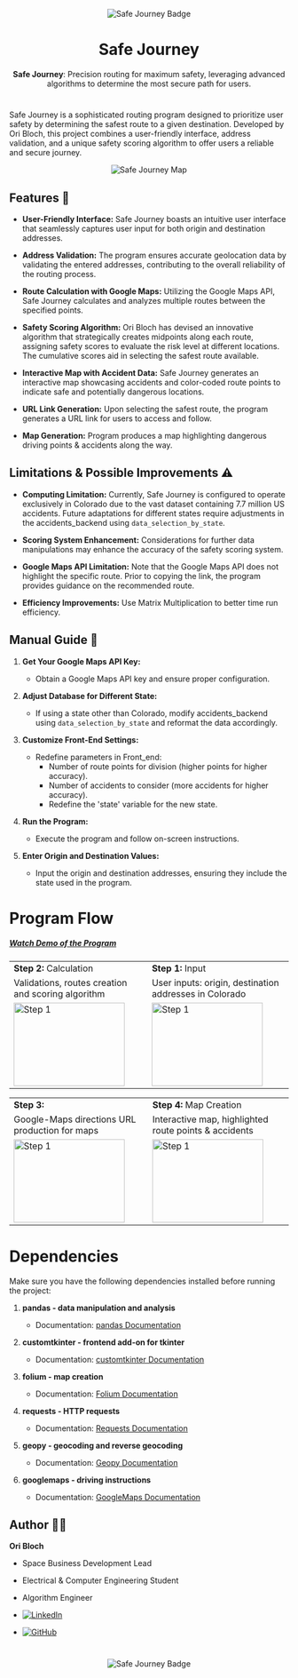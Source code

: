 <div style="text-align: center;">

![Safe Journey Badge](Images/Safe%20Journey%20Badge%20Medium.jpg)
# Safe Journey

**Safe Journey**: Precision routing for maximum safety, leveraging advanced algorithms to determine the most secure path for users.
</div>


#

Safe Journey is a sophisticated routing program designed to prioritize user safety by determining the safest route to a given destination. Developed by Ori Bloch, this project combines a user-friendly interface, address validation, and a unique safety scoring algorithm to offer users a reliable and secure journey.

<div style="text-align: center;">
  <img src="Images/Step 4 Mapping Origin.png" alt="Safe Journey Map" />
</div>



## Features 🚀

- **User-Friendly Interface:** Safe Journey boasts an intuitive user interface that seamlessly captures user input for both origin and destination addresses.

- **Address Validation:** The program ensures accurate geolocation data by validating the entered addresses, contributing to the overall reliability of the routing process.

- **Route Calculation with Google Maps:** Utilizing the Google Maps API, Safe Journey calculates and analyzes multiple routes between the specified points.

- **Safety Scoring Algorithm:** Ori Bloch has devised an innovative algorithm that strategically creates midpoints along each route, assigning safety scores to evaluate the risk level at different locations. The cumulative scores aid in selecting the safest route available.

- **Interactive Map with Accident Data:** Safe Journey generates an interactive map showcasing accidents and color-coded route points to indicate safe and potentially dangerous locations.

- **URL Link Generation:** Upon selecting the safest route, the program generates a URL link for users to access and follow.
- **Map Generation:** Program produces a map highlighting dangerous driving points & accidents along the way.

## Limitations & Possible Improvements ⚠️

- **Computing Limitation:** Currently, Safe Journey is configured to operate exclusively in Colorado due to the vast dataset containing 7.7 million US accidents. Future adaptations for different states require adjustments in the accidents_backend using `data_selection_by_state`.

- **Scoring System Enhancement:** Considerations for further data manipulations may enhance the accuracy of the safety scoring system.

- **Google Maps API Limitation:** Note that the Google Maps API does not highlight the specific route. Prior to copying the link, the program provides guidance on the recommended route.

- **Efficiency Improvements:** Use Matrix Multiplication to better time run efficiency.


## Manual Guide 📖

1. **Get Your Google Maps API Key:**
   - Obtain a Google Maps API key and ensure proper configuration.

2. **Adjust Database for Different State:**
   - If using a state other than Colorado, modify accidents_backend using `data_selection_by_state` and reformat the data accordingly.

3. **Customize Front-End Settings:**
   - Redefine parameters in Front_end:
     - Number of route points for division (higher points for higher accuracy).
     - Number of accidents to consider (more accidents for higher accuracy).
     - Redefine the 'state' variable for the new state.

4. **Run the Program:**
   - Execute the program and follow on-screen instructions.

5. **Enter Origin and Destination Values:**
   - Input the origin and destination addresses, ensuring they include the state used in the program.


# Program Flow

##### [Watch Demo of the Program](#)

<div style="text-align: center;">

|                                                                                     |                                                                                       |
|-------------------------------------------------------------------------------------|---------------------------------------------------------------------------------------|
| **Step 2:** Calculation                                                             | **Step 1:** Input                                                                     |
| Validations, routes creation and scoring algorithm                                          | User inputs: origin, destination addresses in Colorado                                            |
| <img src="Images/Step 2 Scoring Origin.png" alt="Step 1" width="200" height="150"/> | <img src="Images/Step 1 Calculating Origin.png" alt="Step 1" width="200" height="150"/> |

|                                                                                          |                                                                                     |
|------------------------------------------------------------------------------------------|-------------------------------------------------------------------------------------|
| **Step 3:**                                                                              | **Step 4:** Map Creation                                                            |
| Google-Maps directions URL production for maps                          | Interactive map, highlighted route points & accidents                           |
| <img src="Images/Step 3 Instructions Origin.png" alt="Step 1" width="200" height="150"/> | <img src="Images/Step 4 Mapping Origin.png" alt="Step 1" width="200" height="150"/> |

</div>

# Dependencies

Make sure you have the following dependencies installed before running the project:

1. **pandas - data manipulation and analysis**
   - Documentation: [pandas Documentation](https://pandas.pydata.org/pandas-docs/stable/)

2. **customtkinter - frontend add-on for tkinter**
   - Documentation: [customtkinter Documentation](https://pypi.org/project/customtkinter/0.3/)

3. **folium - map creation**
   - Documentation: [Folium Documentation](https://python-visualization.github.io/folium/)

4. **requests - HTTP requests**
   - Documentation: [Requests Documentation](https://docs.python-requests.org/en/latest/)

5. **geopy - geocoding and reverse geocoding**
   - Documentation: [Geopy Documentation](https://geopy.readthedocs.io/en/stable/)

5. **googlemaps - driving instructions**
   - Documentation: [GoogleMaps Documentation](https://developers.google.com/maps/documentation)

## Author 🧑‍💻

**Ori Bloch**
- Space Business Development Lead
- Electrical & Computer Engineering Student
- Algorithm Engineer



- [![LinkedIn](https://img.shields.io/badge/LinkedIn-Ori_Bloch-blue?style=flat-square&logo=linkedin)](https://www.linkedin.com/in/ori-bloch-312768207/)
- [![GitHub](https://img.shields.io/badge/GitHub-Ori_Bloch-black?style=flat-square&logo=github)](https://github.com/OriBloch)
#

<div style="text-align: center;">
  <img src="Images/Safe Journey Badge Small.jpg" alt="Safe Journey Badge" />
</div>
